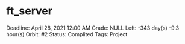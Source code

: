 # ft_server

Deadline: April 28, 2021 12:00 AM
Grade: NULL
Left: -343 day(s) -9.3 hour(s) 
Orbit: #2
Status: Complited
Tags: Project